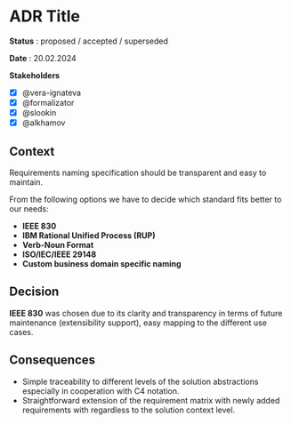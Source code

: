 # ADR Title

**Status** : proposed / accepted / superseded

**Date** : 20.02.2024

**Stakeholders**

- [x] @vera-ignateva
- [x] @formalizator
- [x] @slookin
- [x] @alkhamov

## Context

Requirements naming specification should be transparent and easy to maintain.

From the following options we have to decide which standard fits better to our needs:
- **IEEE 830**
- **IBM Rational Unified Process (RUP)**
- **Verb-Noun Format**
- **ISO/IEC/IEEE 29148**
- **Custom business domain specific naming** 


## Decision
**IEEE 830** was chosen due to its clarity and transparency in terms of future maintenance (extensibility support), easy mapping to the different use cases.

## Consequences
- Simple traceability to different levels of the solution abstractions especially in cooperation with C4 notation.
- Straightforward extension of the requirement matrix with newly added requirements with regardless to the solution context level.
